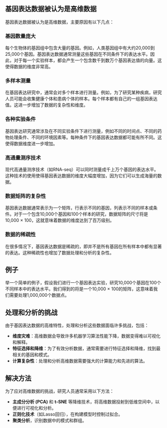 

## 基因表达数据被认为是高维数据

基因表达数据被认为是高维数据，主要原因有以下几点：

### 基因数量庞大

每个生物体的基因组中包含大量的基因。例如，人类基因组中有大约20,000到25,000个基因。基因表达数据通常测量这些基因在不同条件下的表达水平。因此，对于每一个实验样本，都会产生一个包含数千到数万个基因表达值的向量。这使得数据的维度非常高。

### 多样本测量

在基因表达研究中，通常会对多个样本进行测量。例如，为了研究某种疾病，研究人员可能会收集健康个体和患病个体的样本。每个样本都有自己的一组基因表达值。这进一步增加了数据的复杂性和维度。

### 各种实验条件

基因表达研究通常涉及在不同实验条件下进行测量，例如不同的时间点、不同的药物处理条件、不同的环境因素等。每种条件下的基因表达数据都可能有所不同。这使得数据维度进一步增加。

### 高通量测序技术

现代高通量测序技术（如RNA-seq）可以同时测量成千上万个基因的表达水平。这种技术的使用使得基因表达数据的维度大幅度增加，因为它们可以生成海量的数据。

### 数据矩阵的复杂性

基因表达数据通常表示为一个矩阵，行表示不同的基因，列表示不同的样本或条件。对于一个包含10,000个基因和100个样本的研究，数据矩阵的尺寸将是10,000 × 100，这就意味着数据的维度达到了百万级别。

### 数据的稀疏性

在很多情况下，基因表达数据是稀疏的，即并不是所有基因在所有样本中都有显著的表达。这种稀疏性也增加了数据处理和分析的复杂性。

## 例子

举一个简单的例子，假设我们进行一个基因表达实验，研究10,000个基因在100个不同样本中的表达水平。我们得到的将是一个10,000 × 100的矩阵，这意味着我们需要处理1,000,000个数据点。

## 处理和分析的挑战

由于基因表达数据的高维特性，处理和分析这些数据面临许多挑战，包括：

- **维度灾难**：高维数据会导致许多机器学习算法性能下降，数据变得难以可视化和解释。
- **特征选择和降维**：为了有效分析数据，通常需要进行特征选择和降维，找到最相关的基因和模式。
- **计算复杂性**：处理和分析高维数据需要强大的计算能力和先进的算法。

## 解决方法

为了应对高维数据的挑战，研究人员通常采用以下方法：

- **主成分分析 (PCA)** 和 **t-SNE** 等降维技术，将高维数据投射到低维空间中，以便进行可视化和分析。
- **正则化技术**（如Lasso回归），在构建模型时控制过拟合。
- **聚类分析**，识别数据中的模式和群组。
